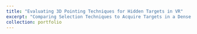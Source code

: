 ```yaml
---
title: "Evaluating 3D Pointing Techniques for Hidden Targets in VR"
excerpt: "Comparing Selection Techniques to Acquire Targets in a Dense and Occluded VR Environment<br/><img src='/images/pointing.jpg' width='480'>"
collection: portfolio
---
```

